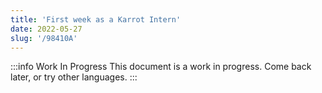 ```yaml
---
title: 'First week as a Karrot Intern'
date: 2022-05-27
slug: '/98410A'
---
```


:::info Work In Progress
This document is a work in progress. Come back later, or try other languages.
:::
